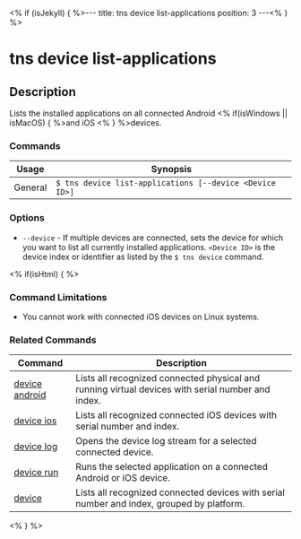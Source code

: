<% if (isJekyll) { %>---
title: tns device list-applications
position: 3
---<% } %>

# tns device list-applications

## Description

Lists the installed applications on all connected Android <% if(isWindows || isMacOS) { %>and iOS <% } %>devices.

### Commands

Usage | Synopsis
------|-------
General | `$ tns device list-applications [--device <Device ID>]`

### Options

* `--device` - If multiple devices are connected, sets the device for which you want to list all currently installed applications. `<Device ID>` is the device index or identifier as listed by the `$ tns device` command.

<% if(isHtml) { %>

### Command Limitations

* You cannot work with connected iOS devices on Linux systems.

### Related Commands

Command | Description
----------|----------
[device android](device-android.html) | Lists all recognized connected physical and running virtual devices with serial number and index.
[device ios](device-ios.html) | Lists all recognized connected iOS devices with serial number and index.
[device log](device-log.html) | Opens the device log stream for a selected connected device.
[device run](device-run.html) | Runs the selected application on a connected Android or iOS device.
[device](device.html) | Lists all recognized connected devices with serial number and index, grouped by platform.
<% } %>
